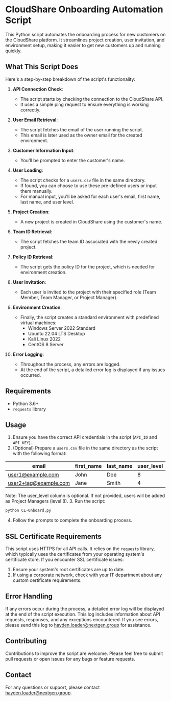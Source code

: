 # CloudShare Onboarding Automation Script

This Python script automates the onboarding process for new customers on the CloudShare platform. It streamlines project creation, user invitation, and environment setup, making it easier to get new customers up and running quickly.

## What This Script Does

Here's a step-by-step breakdown of the script's functionality:

1. **API Connection Check**: 
   - The script starts by checking the connection to the CloudShare API.
   - It uses a simple ping request to ensure everything is working correctly.

2. **User Email Retrieval**:
   - The script fetches the email of the user running the script.
   - This email is later used as the owner email for the created environment.

3. **Customer Information Input**:
   - You'll be prompted to enter the customer's name.

4. **User Loading**:
   - The script checks for a `users.csv` file in the same directory.
   - If found, you can choose to use these pre-defined users or input them manually.
   - For manual input, you'll be asked for each user's email, first name, last name, and user level.

5. **Project Creation**:
   - A new project is created in CloudShare using the customer's name.

6. **Team ID Retrieval**:
   - The script fetches the team ID associated with the newly created project.

7. **Policy ID Retrieval**:
   - The script gets the policy ID for the project, which is needed for environment creation.

8. **User Invitation**:
   - Each user is invited to the project with their specified role (Team Member, Team Manager, or Project Manager).

9. **Environment Creation**:
   - Finally, the script creates a standard environment with predefined virtual machines:
     - Windows Server 2022 Standard
     - Ubuntu 22.04 LTS Desktop
     - Kali Linux 2022
     - CentOS 8 Server

10. **Error Logging**:
    - Throughout the process, any errors are logged.
    - At the end of the script, a detailed error log is displayed if any issues occurred.

## Requirements

- Python 3.6+
- `requests` library

## Usage

1. Ensure you have the correct API credentials in the script (`API_ID` and `API_KEY`).
2. (Optional) Prepare a `users.csv` file in the same directory as the script with the following format:

| email                | first_name | last_name | user_level |
|----------------------|------------|-----------|------------|
| user1@example.com    | John       | Doe       | 8          |
| user2+tag@example.com| Jane       | Smith     | 4          |

   Note: The user_level column is optional. If not provided, users will be added as Project Managers (level 8).
3. Run the script:
   ```bash
   python CL-Onboard.py
   ```
4. Follow the prompts to complete the onboarding process.

## SSL Certificate Requirements

This script uses HTTPS for all API calls. It relies on the `requests` library, which typically uses the certificates from your operating system's certificate store. If you encounter SSL certificate issues:

1. Ensure your system's root certificates are up to date.
2. If using a corporate network, check with your IT department about any custom certificate requirements.

## Error Handling

If any errors occur during the process, a detailed error log will be displayed at the end of the script execution. This log includes information about API requests, responses, and any exceptions encountered. If you see errors, please send this log to hayden.loader@nextgen.group for assistance.

## Contributing

Contributions to improve the script are welcome. Please feel free to submit pull requests or open issues for any bugs or feature requests.

## Contact

For any questions or support, please contact hayden.loader@nextgen.group.
